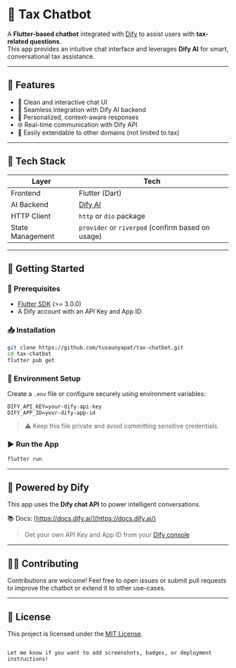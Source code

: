 # 🧾 Tax Chatbot

A **Flutter-based chatbot** integrated with [Dify](https://docs.dify.ai/) to assist users with **tax-related questions**.  
This app provides an intuitive chat interface and leverages **Dify AI** for smart, conversational tax assistance.

---

## 📱 Features

- 💬 Clean and interactive chat UI
- 🔗 Seamless integration with Dify AI backend
- 🧠 Personalized, context-aware responses
- 🌐 Real-time communication with Dify API
- 🧪 Easily extendable to other domains (not limited to tax)

---

## 🧰 Tech Stack

| Layer       | Tech               |
|-------------|--------------------|
| Frontend    | Flutter (Dart)     |
| AI Backend  | [Dify AI](https://docs.dify.ai/) |
| HTTP Client | `http` or `dio` package |
| State Management | `provider` or `riverpod` (confirm based on usage) |

---

## 🚀 Getting Started

### 🔧 Prerequisites

- [Flutter SDK](https://docs.flutter.dev/get-started/install) (>= 3.0.0)
- A Dify account with an API Key and App ID

### 📥 Installation

```bash
git clone https://github.com/tusaunyapat/tax-chatbot.git
cd tax-chatbot
flutter pub get
````

### 🔐 Environment Setup

Create a `.env` file or configure securely using environment variables:

```env
DIFY_API_KEY=your-dify-api-key
DIFY_APP_ID=your-dify-app-id
```

> ⚠️ Keep this file private and avoid committing sensitive credentials.

### ▶️ Run the App

```bash
flutter run
```

---

## 🤖 Powered by Dify

This app uses the **Dify chat API** to power intelligent conversations.

📚 Docs: [https://docs.dify.ai/](https://docs.dify.ai/)

> Get your own API Key and App ID from your [Dify console](https://cloud.dify.ai/)

---

## 🙋‍♀️ Contributing

Contributions are welcome!
Feel free to open issues or submit pull requests to improve the chatbot or extend it to other use-cases.

---

## 📄 License

This project is licensed under the [MIT License](LICENSE).

```

Let me know if you want to add screenshots, badges, or deployment instructions!
```
